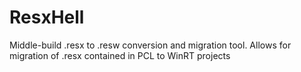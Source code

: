 # ResxHell
Middle-build .resx to .resw conversion and migration tool. Allows for migration of .resx contained in PCL to WinRT projects
